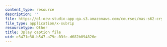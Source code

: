 ```yaml
---
content_type: resource
description: ''
file: https://ol-ocw-studio-app-qa.s3.amazonaws.com/courses/mas-s62-cryptocurrency-engineering-and-design-spring-2018/e3471e38b547a79c03fcd682b094826e_0Q5IimX-AAc.srt
file_type: application/x-subrip
resourcetype: Other
title: 3play caption file
uid: e3471e38-b547-a79c-03fc-d682b094826e
---
```

